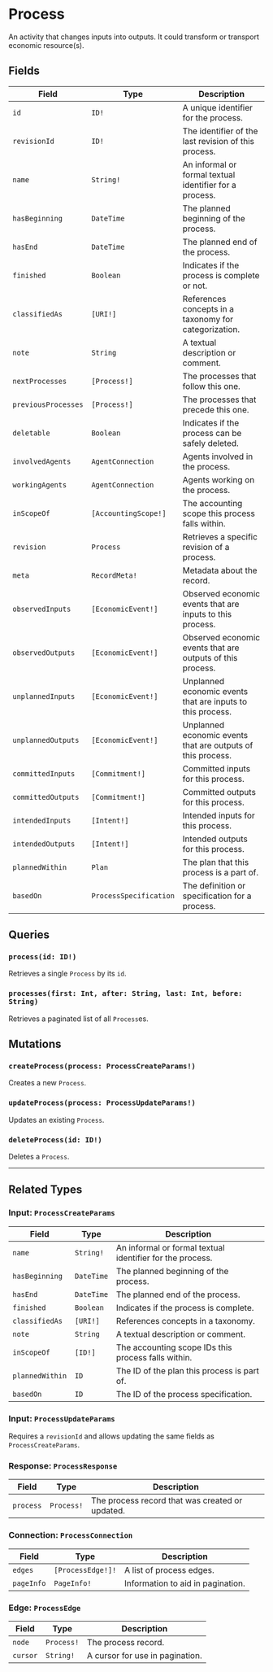 # Process

An activity that changes inputs into outputs. It could transform or transport economic resource(s).

## Fields

| Field | Type | Description |
| ----- | ---- | ----------- |
| `id` | `ID!` | A unique identifier for the process. |
| `revisionId` | `ID!` | The identifier of the last revision of this process. |
| `name` | `String!` | An informal or formal textual identifier for a process. |
| `hasBeginning` | `DateTime` | The planned beginning of the process. |
| `hasEnd` | `DateTime` | The planned end of the process. |
| `finished` | `Boolean` | Indicates if the process is complete or not. |
| `classifiedAs` | `[URI!]` | References concepts in a taxonomy for categorization. |
| `note` | `String` | A textual description or comment. |
| `nextProcesses` | `[Process!]` | The processes that follow this one. |
| `previousProcesses`| `[Process!]` | The processes that precede this one. |
| `deletable` | `Boolean` | Indicates if the process can be safely deleted. |
| `involvedAgents` | `AgentConnection` | Agents involved in the process. |
| `workingAgents` | `AgentConnection` | Agents working on the process. |
| `inScopeOf` | `[AccountingScope!]` | The accounting scope this process falls within. |
| `revision` | `Process` | Retrieves a specific revision of a process. |
| `meta` | `RecordMeta!` | Metadata about the record. |
| `observedInputs` | `[EconomicEvent!]` | Observed economic events that are inputs to this process. |
| `observedOutputs`| `[EconomicEvent!]` | Observed economic events that are outputs of this process. |
| `unplannedInputs` | `[EconomicEvent!]` | Unplanned economic events that are inputs to this process. |
| `unplannedOutputs`| `[EconomicEvent!]` | Unplanned economic events that are outputs of this process. |
| `committedInputs` | `[Commitment!]` | Committed inputs for this process. |
| `committedOutputs`| `[Commitment!]` | Committed outputs for this process. |
| `intendedInputs` | `[Intent!]` | Intended inputs for this process. |
| `intendedOutputs` | `[Intent!]` | Intended outputs for this process. |
| `plannedWithin` | `Plan` | The plan that this process is a part of. |
| `basedOn` | `ProcessSpecification` | The definition or specification for a process. |

## Queries

### `process(id: ID!)`
Retrieves a single `Process` by its `id`.

### `processes(first: Int, after: String, last: Int, before: String)`
Retrieves a paginated list of all `Process`es.

## Mutations

### `createProcess(process: ProcessCreateParams!)`
Creates a new `Process`.

### `updateProcess(process: ProcessUpdateParams!)`
Updates an existing `Process`.

### `deleteProcess(id: ID!)`
Deletes a `Process`.

---

## Related Types

### Input: `ProcessCreateParams`
| Field | Type | Description |
| ----- | ---- | ----------- |
| `name` | `String!` | An informal or formal textual identifier for the process. |
| `hasBeginning`| `DateTime` | The planned beginning of the process. |
| `hasEnd` | `DateTime` | The planned end of the process. |
| `finished` | `Boolean` | Indicates if the process is complete. |
| `classifiedAs`| `[URI!]` | References concepts in a taxonomy. |
| `note` | `String` | A textual description or comment. |
| `inScopeOf` | `[ID!]` | The accounting scope IDs this process falls within. |
| `plannedWithin` | `ID` | The ID of the plan this process is part of. |
| `basedOn` | `ID` | The ID of the process specification. |

### Input: `ProcessUpdateParams`
Requires a `revisionId` and allows updating the same fields as `ProcessCreateParams`.

### Response: `ProcessResponse`
| Field | Type | Description |
| ----- | ---- | ----------- |
| `process` | `Process!` | The process record that was created or updated. |

### Connection: `ProcessConnection`
| Field | Type | Description |
| ----- | ---- | ----------- |
| `edges` | `[ProcessEdge!]!` | A list of process edges. |
| `pageInfo` | `PageInfo!` | Information to aid in pagination. |

### Edge: `ProcessEdge`
| Field | Type | Description |
| ----- | ---- | ----------- |
| `node` | `Process!` | The process record. |
| `cursor` | `String!` | A cursor for use in pagination. |

